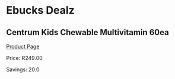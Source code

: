 
# Ebucks Dealz
## Centrum Kids Chewable Multivitamin 60ea
[Product Page](https://www.ebucks.com/web/shop/productSelected.do?prodId=1133321668&catId=1133291653)

Price: R249.00

Savings: 20.0


	
